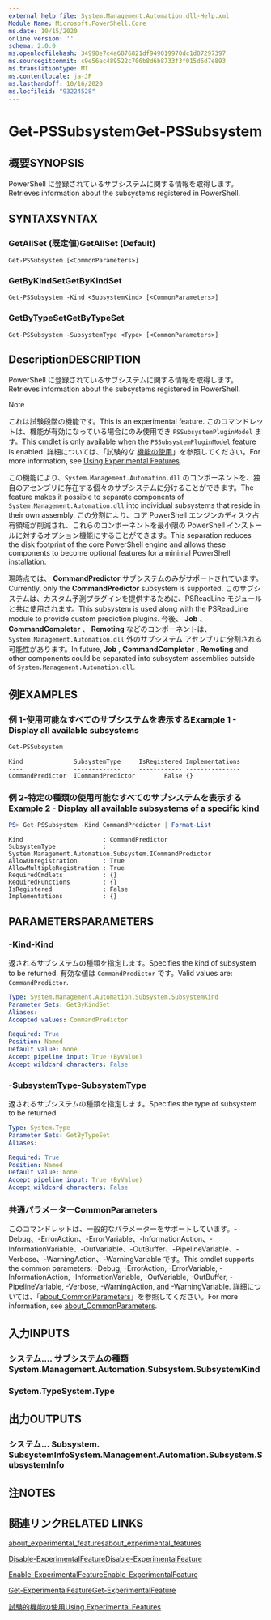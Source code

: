 ```yaml
---
external help file: System.Management.Automation.dll-Help.xml
Module Name: Microsoft.PowerShell.Core
ms.date: 10/15/2020
online version: ''
schema: 2.0.0
ms.openlocfilehash: 34998e7c4a6876821df949019970dc1d87297397
ms.sourcegitcommit: c9e56ec489522c706b8d6b8733f3f015d6d7e893
ms.translationtype: MT
ms.contentlocale: ja-JP
ms.lasthandoff: 10/16/2020
ms.locfileid: "93224528"
---
```

# <span data-ttu-id="18e49-101">Get-PSSubsystem</span><span class="sxs-lookup"><span data-stu-id="18e49-101">Get-PSSubsystem</span></span>

## <span data-ttu-id="18e49-102">概要</span><span class="sxs-lookup"><span data-stu-id="18e49-102">SYNOPSIS</span></span>
<span data-ttu-id="18e49-103">PowerShell に登録されているサブシステムに関する情報を取得します。</span><span class="sxs-lookup"><span data-stu-id="18e49-103">Retrieves information about the subsystems registered in PowerShell.</span></span>

## <span data-ttu-id="18e49-104">SYNTAX</span><span class="sxs-lookup"><span data-stu-id="18e49-104">SYNTAX</span></span>

### <span data-ttu-id="18e49-105">GetAllSet (既定値)</span><span class="sxs-lookup"><span data-stu-id="18e49-105">GetAllSet (Default)</span></span>

```
Get-PSSubsystem [<CommonParameters>]
```

### <span data-ttu-id="18e49-106">GetByKindSet</span><span class="sxs-lookup"><span data-stu-id="18e49-106">GetByKindSet</span></span>

```
Get-PSSubsystem -Kind <SubsystemKind> [<CommonParameters>]
```

### <span data-ttu-id="18e49-107">GetByTypeSet</span><span class="sxs-lookup"><span data-stu-id="18e49-107">GetByTypeSet</span></span>

```
Get-PSSubsystem -SubsystemType <Type> [<CommonParameters>]
```

## <span data-ttu-id="18e49-108">Description</span><span class="sxs-lookup"><span data-stu-id="18e49-108">DESCRIPTION</span></span>

<span data-ttu-id="18e49-109">PowerShell に登録されているサブシステムに関する情報を取得します。</span><span class="sxs-lookup"><span data-stu-id="18e49-109">Retrieves information about the subsystems registered in PowerShell.</span></span>

> [!NOTE]
> <span data-ttu-id="18e49-110">これは試験段階の機能です。</span><span class="sxs-lookup"><span data-stu-id="18e49-110">This is an experimental feature.</span></span> <span data-ttu-id="18e49-111">このコマンドレットは、機能が有効になっている場合にのみ使用でき `PSSubsystemPluginModel` ます。</span><span class="sxs-lookup"><span data-stu-id="18e49-111">This cmdlet is only available when the `PSSubsystemPluginModel` feature is enabled.</span></span> <span data-ttu-id="18e49-112">詳細については、「試験的な [機能の使用](/powershell/scripting/learn/experimental-features)」を参照してください。</span><span class="sxs-lookup"><span data-stu-id="18e49-112">For more information, see [Using Experimental Features](/powershell/scripting/learn/experimental-features).</span></span>

<span data-ttu-id="18e49-113">この機能により、`System.Management.Automation.dll` のコンポーネントを、独自のアセンブリに存在する個々のサブシステムに分けることができます。</span><span class="sxs-lookup"><span data-stu-id="18e49-113">The feature makes it possible to separate components of `System.Management.Automation.dll` into individual subsystems that reside in their own assembly.</span></span> <span data-ttu-id="18e49-114">この分割により、コア PowerShell エンジンのディスク占有領域が削減され、これらのコンポーネントを最小限の PowerShell インストールに対するオプション機能にすることができます。</span><span class="sxs-lookup"><span data-stu-id="18e49-114">This separation reduces the disk footprint of the core PowerShell engine and allows these components to become optional features for a minimal PowerShell installation.</span></span>

<span data-ttu-id="18e49-115">現時点では、 **CommandPredictor** サブシステムのみがサポートされています。</span><span class="sxs-lookup"><span data-stu-id="18e49-115">Currently, only the **CommandPredictor** subsystem is supported.</span></span> <span data-ttu-id="18e49-116">このサブシステムは、カスタム予測プラグインを提供するために、PSReadLine モジュールと共に使用されます。</span><span class="sxs-lookup"><span data-stu-id="18e49-116">This subsystem is used along with the PSReadLine module to provide custom prediction plugins.</span></span> <span data-ttu-id="18e49-117">今後、 **Job** 、 **CommandCompleter** 、 **Remoting** などのコンポーネントは、`System.Management.Automation.dll` 外のサブシステム アセンブリに分割される可能性があります。</span><span class="sxs-lookup"><span data-stu-id="18e49-117">In future, **Job** , **CommandCompleter** , **Remoting** and other components could be separated into subsystem assemblies outside of `System.Management.Automation.dll`.</span></span>

## <span data-ttu-id="18e49-118">例</span><span class="sxs-lookup"><span data-stu-id="18e49-118">EXAMPLES</span></span>

### <span data-ttu-id="18e49-119">例 1-使用可能なすべてのサブシステムを表示する</span><span class="sxs-lookup"><span data-stu-id="18e49-119">Example 1 - Display all available subsystems</span></span>

```powershell
Get-PSSubsystem
```

```Output
Kind              SubsystemType     IsRegistered Implementations
----              -------------     ------------ ---------------
CommandPredictor  ICommandPredictor        False {}
```

### <span data-ttu-id="18e49-120">例 2-特定の種類の使用可能なすべてのサブシステムを表示する</span><span class="sxs-lookup"><span data-stu-id="18e49-120">Example 2 - Display all available subsystems of a specific kind</span></span>

```powershell
PS> Get-PSSubsystem -Kind CommandPredictor | Format-List
```

```Output
Kind                      : CommandPredictor
SubsystemType             : System.Management.Automation.Subsystem.ICommandPredictor
AllowUnregistration       : True
AllowMultipleRegistration : True
RequiredCmdlets           : {}
RequiredFunctions         : {}
IsRegistered              : False
Implementations           : {}
```

## <span data-ttu-id="18e49-121">PARAMETERS</span><span class="sxs-lookup"><span data-stu-id="18e49-121">PARAMETERS</span></span>

### <span data-ttu-id="18e49-122">-Kind</span><span class="sxs-lookup"><span data-stu-id="18e49-122">-Kind</span></span>


<span data-ttu-id="18e49-123">返されるサブシステムの種類を指定します。</span><span class="sxs-lookup"><span data-stu-id="18e49-123">Specifies the kind of subsystem to be returned.</span></span> <span data-ttu-id="18e49-124">有効な値は `CommandPredictor` です。</span><span class="sxs-lookup"><span data-stu-id="18e49-124">Valid values are: `CommandPredictor`.</span></span>

```yaml
Type: System.Management.Automation.Subsystem.SubsystemKind
Parameter Sets: GetByKindSet
Aliases:
Accepted values: CommandPredictor

Required: True
Position: Named
Default value: None
Accept pipeline input: True (ByValue)
Accept wildcard characters: False
```

### <span data-ttu-id="18e49-125">-SubsystemType</span><span class="sxs-lookup"><span data-stu-id="18e49-125">-SubsystemType</span></span>

<span data-ttu-id="18e49-126">返されるサブシステムの種類を指定します。</span><span class="sxs-lookup"><span data-stu-id="18e49-126">Specifies the type of subsystem to be returned.</span></span>

```yaml
Type: System.Type
Parameter Sets: GetByTypeSet
Aliases:

Required: True
Position: Named
Default value: None
Accept pipeline input: True (ByValue)
Accept wildcard characters: False
```

### <span data-ttu-id="18e49-127">共通パラメーター</span><span class="sxs-lookup"><span data-stu-id="18e49-127">CommonParameters</span></span>

<span data-ttu-id="18e49-128">このコマンドレットは、一般的なパラメーターをサポートしています。-Debug、-ErrorAction、-ErrorVariable、-InformationAction、-InformationVariable、-OutVariable、-OutBuffer、-PipelineVariable、-Verbose、-WarningAction、-WarningVariable です。</span><span class="sxs-lookup"><span data-stu-id="18e49-128">This cmdlet supports the common parameters: -Debug, -ErrorAction, -ErrorVariable, -InformationAction, -InformationVariable, -OutVariable, -OutBuffer, -PipelineVariable, -Verbose, -WarningAction, and -WarningVariable.</span></span> <span data-ttu-id="18e49-129">詳細については、「[about_CommonParameters](http://go.microsoft.com/fwlink/?LinkID=113216)」を参照してください。</span><span class="sxs-lookup"><span data-stu-id="18e49-129">For more information, see [about_CommonParameters](http://go.microsoft.com/fwlink/?LinkID=113216).</span></span>

## <span data-ttu-id="18e49-130">入力</span><span class="sxs-lookup"><span data-stu-id="18e49-130">INPUTS</span></span>

### <span data-ttu-id="18e49-131">システム.... サブシステムの種類</span><span class="sxs-lookup"><span data-stu-id="18e49-131">System.Management.Automation.Subsystem.SubsystemKind</span></span>

### <span data-ttu-id="18e49-132">System.Type</span><span class="sxs-lookup"><span data-stu-id="18e49-132">System.Type</span></span>

## <span data-ttu-id="18e49-133">出力</span><span class="sxs-lookup"><span data-stu-id="18e49-133">OUTPUTS</span></span>

### <span data-ttu-id="18e49-134">システム... Subsystem. SubsystemInfo</span><span class="sxs-lookup"><span data-stu-id="18e49-134">System.Management.Automation.Subsystem.SubsystemInfo</span></span>

## <span data-ttu-id="18e49-135">注</span><span class="sxs-lookup"><span data-stu-id="18e49-135">NOTES</span></span>

## <span data-ttu-id="18e49-136">関連リンク</span><span class="sxs-lookup"><span data-stu-id="18e49-136">RELATED LINKS</span></span>

[<span data-ttu-id="18e49-137">about_experimental_features</span><span class="sxs-lookup"><span data-stu-id="18e49-137">about_experimental_features</span></span>](about/about_experimental_features.md)

[<span data-ttu-id="18e49-138">Disable-ExperimentalFeature</span><span class="sxs-lookup"><span data-stu-id="18e49-138">Disable-ExperimentalFeature</span></span>](Disable-ExperimentalFeature.md)

[<span data-ttu-id="18e49-139">Enable-ExperimentalFeature</span><span class="sxs-lookup"><span data-stu-id="18e49-139">Enable-ExperimentalFeature</span></span>](Get-ExperimentalFeature.md)

[<span data-ttu-id="18e49-140">Get-ExperimentalFeature</span><span class="sxs-lookup"><span data-stu-id="18e49-140">Get-ExperimentalFeature</span></span>](Get-ExperimentalFeature.md)

[<span data-ttu-id="18e49-141">試験的機能の使用</span><span class="sxs-lookup"><span data-stu-id="18e49-141">Using Experimental Features</span></span>](/powershell/scripting/learn/experimental-features)
